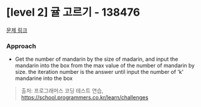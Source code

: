 # [level 2] 귤 고르기 - 138476 

[문제 링크](https://school.programmers.co.kr/learn/courses/30/lessons/138476) 

### Approach
- Get the number of mandarin by the size of madarin, and input the mandarin into the box from the max value of the number of mandarin by size. the iteration number is the answer until input the number of 'k' mandarine into the box


> 출처: 프로그래머스 코딩 테스트 연습, https://school.programmers.co.kr/learn/challenges
